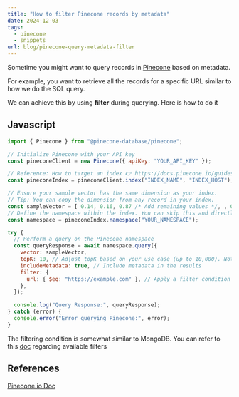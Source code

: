 ```yaml
---
title: "How to filter Pinecone records by metadata"
date: 2024-12-03
tags:
  - pinecone
  - snippets
url: blog/pinecone-query-metadata-filter
---
```


Sometime you might want to query records in [Pinecone](https://www.pinecone.io/) based on metadata.

For example, you want to retrieve all the records for a specific URL similar to how we do the SQL query.

<!--more-->

We can achieve this by using **filter** during querying. Here is how to do it

## Javascript
```js
import { Pinecone } from "@pinecone-database/pinecone";

// Initialize Pinecone with your API key
const pineconeClient = new Pinecone({ apiKey: "YOUR_API_KEY" });

// Reference: How to target an index 👉 https://docs.pinecone.io/guides/data/target-an-index
const pineconeIndex = pineconeClient.index("INDEX_NAME", "INDEX_HOST");

// Ensure your sample vector has the same dimension as your index.
// Tip: You can copy the dimension from any record in your index.
const sampleVector = [ 0.14, 0.16, 0.87 /* Add remaining values */, , 0.14, 0.16, 0.87];
// Define the namespace within the index. You can skip this and directly query on "pineconeIndex" if you're not using custom namespace
const namespace = pineconeIndex.namespace("YOUR_NAMESPACE");

try {
  // Perform a query on the Pinecone namespace
  const queryResponse = await namespace.query({
    vector: sampleVector,
    topK: 10, // Adjust topK based on your use case (up to 10,000). Note the 4MB limit for query results.
    includeMetadata: true, // Include metadata in the results
    filter: {
      url: { $eq: "https://example.com" }, // Apply a filter condition
    },
  });

  console.log("Query Response:", queryResponse);
} catch (error) {
  console.error("Error querying Pinecone:", error);
}
```

The filtering condition is somewhat similar to MongoDB. You can refer to this [doc](https://docs.pinecone.io/guides/data/query-data#additional-filter-examples) regarding available filters

## References
[Pinecone.io Doc](https://docs.pinecone.io/guides/data/query-data#query-with-metadata-filters)
